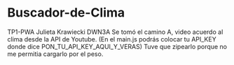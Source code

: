 # Buscador-de-Clima
TP1-PWA
Julieta Krawiecki DWN3A
Se tomó el camino A, video acuerdo al clima desde la API de Youtube. 
(En el main.js podrás colocar tu API_KEY donde dice PON_TU_API_KEY_AQUI_Y_VERAS)
Tuve que zipearlo porque no me permitia cargarlo por el peso.
